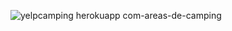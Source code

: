 ![yelpcamping herokuapp com-areas-de-camping](https://user-images.githubusercontent.com/11372312/28555245-eaa12a8e-70d4-11e7-9f13-8eaed6d1360e.png)
